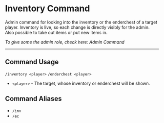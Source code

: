 # Inventory Command

Admin command for looking into the inventory or the enderchest of a target player.
Inventory is live, so each change is directly visibly for the admin. 
Also possible to take out items or put new items in.

_To give some the admin role, check here: Admin Command_

---
## Command Usage
`/inventory <player>`
`/enderchest <player>`

- `<player>` - The target, whose inventory or enderchest will be shown.

## Command Aliases
- `/inv`
- `/ec`